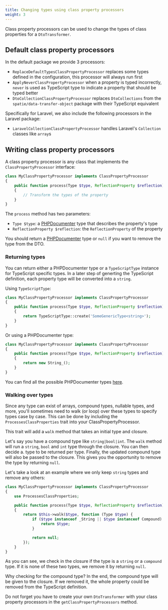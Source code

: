 ```yaml
---
title: Changing types using class property processors
weight: 3
---
```


Class property processors can be used to change the types of class properties for a `DtoTransformer`.

## Default class property processors

In the default package we provide 3 processors:

- `ReplaceDefaultTypesClassPropertyProcessor` replaces some types defined in the configuration, this processor will always run first
- `ApplyNeverClassPropertyProcessor` when a property is typed incorrectly, `never` is used as TypeScript type to indicate a property that should be typed better
- `DtoCollectionClassPropertyProcessor` replaces `DtoCollections` from the `spatie/data-transfer-object` package with their TypeScript equivalent

Specifically for Laravel, we also include the following processors in the Laravel package:

- `LaravelCollectionClassPropertyProcessor` handles Laravel's `Collection` classes like `array`s

## Writing class property processors

A class property processor is any class that implements the `ClassPropertyProcessor` interface:

```php
class MyClassPropertyProcessor implements ClassPropertyProcessor
{
    public function process(Type $type, ReflectionProperty $reflection): ?Type
    {
        // Transform the types of the property
    }
}
```

The `process` method has two parameters:

- `Type $type`: a [PHPDocumenter](https://www.phpdoc.org) type that describes the property's type
- `ReflectionProperty $reflection`: the `ReflectionProperty` of the property

You should return a [PHPDocumenter](https://www.phpdoc.org) type or `null` if you want to remove the type from the DTO.

### Returning types

You can return either a PHPDocumenter type or a `TypeScriptType` instance for TypeScript specific types. In a later step of generting the TypeScript definition, each property type will be converted into a `string`.

Using `TypeScriptType`:

```php
class MyClassPropertyProcessor implements ClassPropertyProcessor
{
    public function process(Type $type, ReflectionProperty $reflection): ?Type
    {
        return TypeScriptType::create('SomeGenericType<string>');
    }
}
```

Or using a PHPDocumenter type:

```php
class MyClassPropertyProcessor implements ClassPropertyProcessor
{
    public function process(Type $type, ReflectionProperty $reflection): ?Type
    {
        return new String_();
    }
}
```

You can find all the possible PHPDocumenter types [here](https://github.com/phpDocumentor/TypeResolver/tree/1.x/src/Types).


### Walking over types

Since any type can exist of arrays, compound types, nullable types, and more, you'll sometimes need to walk (or loop) over these types to specify types case by case. This can be done by including the `ProcessesClassProperties` trait into your ClassPropertyProcessor.

This trait will add a `walk` method that takes an initial type and closure.

Let's say you have a compound type like `string|bool|int`. The `walk` method will run a `string`, `bool` and `int` type through the closure. You can then decide a. type to be returned per type. Finally, the updated compound type will also be passed to the closure. This gives you the opportunity to remove the type by returning `null`. 

Let's take a look at an example where we only keep `string` types and remove any others:

```php
class MyClassPropertyProcessor implements ClassPropertyProcessor
{
    use ProcessesClassProperties;

    public function process(Type $type, ReflectionProperty $reflection): ?Type
    {
        return $this->walk($type, function (Type $type) {
            if ($type instanceof _String || $type instanceof Compound) {
                return $type;
            }

            return null;
        });
    }
}
```

As you can see, we check in the closure if the type is a `string` or a `compound` type. If it is none of these two types, we remove it by returning `null`. 

Why checking for the compound type? In the end, the compound type will be given to the closure. If we removed it, the whole property could be removed from the TypeScript definition.

Do not forget you have to create your own `DtoTransformer` with your class property processors in the `getClassPropertyProcessors` method.
